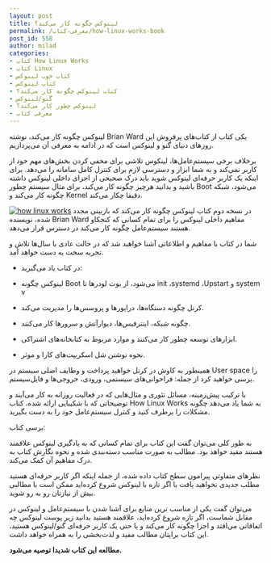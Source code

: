 ```yaml
---
layout: post
title: لینوکس چگونه کار می‌کند؟
permalink: /معرفی-کتاب/how-linux-works-book
post_id: 558
author: milad
categories: 
- کتاب How Linux Works
- کتاب Linux
- کتاب خوب لینوکس
- کتاب لینوکس
- کتاب لینوکس چگونه کار می‌کند؟
- گنو/لینوکس
- لینوکس چطور کار می‌کند؟
- معرفی کتاب
---
```


لینوکس چگونه کار می‌کند، نوشته Brian Ward یکی کتاب از کتاب‌های پرفروش این روزهای دنیای گنو و لینوکس است که در ادامه به معرفی آن می‌پردازیم.

برخلاف برخی سیستم‌عامل‌ها، لینکوس تلاشی برای مخفی کردن بخش‌های مهم خود از کاربر نمی‌کند و به شما ابزار و دسترسی لازم برای کنترل کامل سامانه را می‌دهد. برای اینکه یک کاربر حرفه‌ای لینوکس شوید باید درک صحیحی از اجزای داخلی لینوکس داشته باشید و بدانید هرچیز چگونه کار می‌کند، برای مثال سیستم چطور Boot می‌شود، شبکه چگونه کار‌ می‌کند و Kernel دقیقا چکار می‌کند.

[![how linux works](/assets/images/wp/2015/08/51ZbGNRxIFL._SX376_BO1204203200_-227x300.jpg)](/assets/images/wp/2015/08/51ZbGNRxIFL._SX376_BO1204203200_.jpg)
در نسخه دوم کتاب لینوکس چگونه کار می‌کند که بازبینی مجدد شده، نویسنده Brian Ward مفاهیم داخلی لینوکس را برای تمام کسانی که کنجکاو هستند سیستم‌عامل چگونه کار می‌کند در دسترس قرار می‌دهد.

شما در کتاب با مفاهیم و اطلاعاتی آشنا خواهید شد که در حالت عادی با سال‌ها تلاش و تجربه سخت به دست خواهد آمد.


* در کتاب یاد می‌گیرید:

* لینوکس چگونه Boot می‌شود، از بوت لودر‌ها تا init ،systemd ،Upstart و system v

	
* کرنل چگونه دستگاه‌ها، درایورها و پروسس‌ها را مدیریت می‌کند.

	
* چگونه شبکه، اینترفیس‌ها، دیوارآتش و سرورها کار می‌کنند.

	
* ابزارهای توسعه چطور کار می‌کنند و موارد مربوط به کتابخانه‌های اشتراکی.

	
* نحوه نوشتن شل اسکریپت‌های کارا و موثر.

همینطور به کاوش در کرنل خواهید پرداخت و وظایف اصلی سیستم در User space را برسی خواهید کرد از جمله: فراخوانی‌های سیستمی، ورودی‌، خروجی‌ها و فایل‌سیستم.

با ترکیب پیش‌زمینه، مسائل تئوری و مثال‌هایی که در فعالیت روزانه به کار می‌آیند و توضیحاتی که با شکیبایی ارائه شده، کتاب How Linux Works به شما یاد می‌دهد چگونه مشکلات را برطرف کنید و کنترل سیستم‌عامل خود را به دست بگیرید.

برسی کتاب:

به طور کلی می‌توان گفت این کتاب برای تمام کسانی که به یادگیری لینوکس علاقمند هستند مفید خواهد بود. مطالب به صورت مناسب دسته‌بندی شده و نحوه نگارش کتاب به درک مفاهیم آن کمک می‌کند.

نظرهای متفاوتی پیرامون سطح کتاب داده شده، از جمله اینکه اگر کاربر حرفه‌ای هستید مطلب جدیدی نخواهید یافت یا اگر تازه با لینوکس شروع کرده‌اید ممکن است با مطالبی بیش از نیازتان رو به رو شوید.

می‌توان گفت یکی از مناسب ترین منابع برای آشنا شدن با سیستم‌عامل و لینوکس در مقابل شماست، اگر تازه شروع کرده‌اید، علاقمند هستید بدانید زیر پوست لینوکس چه اتفاقاتی می‌افتد و اجزا چگونه کار می‌کند و یا حتی یک کاربر حرفه‌ای گنو/لینوکس هستید، این کتاب برایتان مطالب مفید و لذت‌بخشی را به همراه خواهد داشت.

**مطالعه این کتاب شدیدا توصیه می‌شود.**